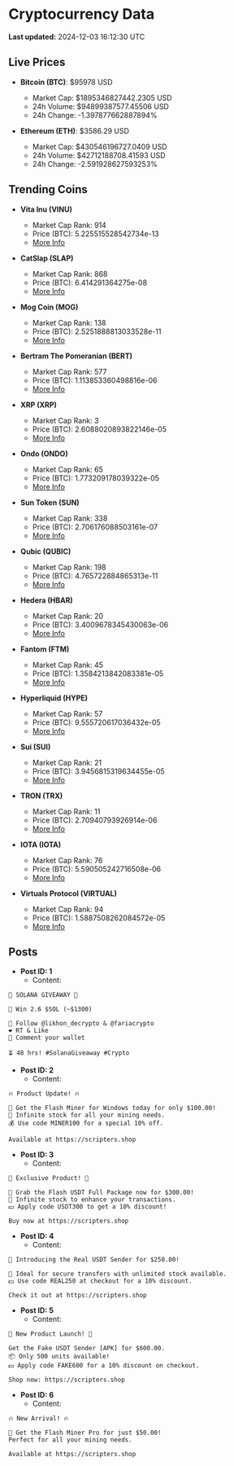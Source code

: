 # Cryptocurrency Data

**Last updated:** 2024-12-03 16:12:30 UTC

## Live Prices
- **Bitcoin (BTC)**: $95978 USD
  - Market Cap: $1895346827442.2305 USD
  - 24h Volume: $94899387577.45506 USD
  - 24h Change: -1.397877662887894%

- **Ethereum (ETH)**: $3586.29 USD
  - Market Cap: $430546196727.0409 USD
  - 24h Volume: $42712188708.41593 USD
  - 24h Change: -2.591928627593253%

## Trending Coins
- **Vita Inu (VINU)**
  - Market Cap Rank: 914
  - Price (BTC): 5.225515528542734e-13
  - [More Info](https://www.coingecko.com/en/coins/vita-inu)

- **CatSlap (SLAP)**
  - Market Cap Rank: 868
  - Price (BTC): 6.414291364275e-08
  - [More Info](https://www.coingecko.com/en/coins/catslap)

- **Mog Coin (MOG)**
  - Market Cap Rank: 138
  - Price (BTC): 2.5251888813033528e-11
  - [More Info](https://www.coingecko.com/en/coins/mog-coin)

- **Bertram The Pomeranian (BERT)**
  - Market Cap Rank: 577
  - Price (BTC): 1.113853360498816e-06
  - [More Info](https://www.coingecko.com/en/coins/bertram-the-pomeranian)

- **XRP (XRP)**
  - Market Cap Rank: 3
  - Price (BTC): 2.6088020893822146e-05
  - [More Info](https://www.coingecko.com/en/coins/xrp)

- **Ondo (ONDO)**
  - Market Cap Rank: 65
  - Price (BTC): 1.773209178039322e-05
  - [More Info](https://www.coingecko.com/en/coins/ondo)

- **Sun Token (SUN)**
  - Market Cap Rank: 338
  - Price (BTC): 2.706176088503161e-07
  - [More Info](https://www.coingecko.com/en/coins/sun-token)

- **Qubic (QUBIC)**
  - Market Cap Rank: 198
  - Price (BTC): 4.765722884865313e-11
  - [More Info](https://www.coingecko.com/en/coins/qubic)

- **Hedera (HBAR)**
  - Market Cap Rank: 20
  - Price (BTC): 3.4009678345430063e-06
  - [More Info](https://www.coingecko.com/en/coins/hedera)

- **Fantom (FTM)**
  - Market Cap Rank: 45
  - Price (BTC): 1.3584213842083381e-05
  - [More Info](https://www.coingecko.com/en/coins/fantom)

- **Hyperliquid (HYPE)**
  - Market Cap Rank: 57
  - Price (BTC): 9.555720617036432e-05
  - [More Info](https://www.coingecko.com/en/coins/hyperliquid)

- **Sui (SUI)**
  - Market Cap Rank: 21
  - Price (BTC): 3.9456815319634455e-05
  - [More Info](https://www.coingecko.com/en/coins/sui)

- **TRON (TRX)**
  - Market Cap Rank: 11
  - Price (BTC): 2.70940793926914e-06
  - [More Info](https://www.coingecko.com/en/coins/tron)

- **IOTA (IOTA)**
  - Market Cap Rank: 76
  - Price (BTC): 5.590505242716508e-06
  - [More Info](https://www.coingecko.com/en/coins/iota)

- **Virtuals Protocol (VIRTUAL)**
  - Market Cap Rank: 94
  - Price (BTC): 1.5887508262084572e-05
  - [More Info](https://www.coingecko.com/en/coins/virtual-protocol)

## Posts
- **Post ID: 1**
  - Content:
```
🚀 SOLANA GIVEAWAY 🚀

🎁 Win 2.6 $SOL (~$1300)

🤝 Follow @likhon_decrypto & @fariacrypto
❤️ RT & Like
💬 Comment your wallet

⏳ 48 hrs! #SolanaGiveaway #Crypto
```

- **Post ID: 2**
  - Content:
```
🔥 Product Update! 🔥

🚀 Get the Flash Miner for Windows today for only $100.00!
🔋 Infinite stock for all your mining needs.
💰 Use code MINER100 for a special 10% off.

Available at https://scripters.shop
```

- **Post ID: 3**
  - Content:
```
🎁 Exclusive Product! 🎁

💸 Grab the Flash USDT Full Package now for $300.00!
🎉 Infinite stock to enhance your transactions.
💵 Apply code USDT300 to get a 10% discount!

Buy now at https://scripters.shop
```

- **Post ID: 4**
  - Content:
```
💎 Introducing the Real USDT Sender for $250.00!

💼 Ideal for secure transfers with unlimited stock available.
💵 Use code REAL250 at checkout for a 10% discount.

Check it out at https://scripters.shop
```

- **Post ID: 5**
  - Content:
```
🚀 New Product Launch! 🚀

Get the Fake USDT Sender [APK] for $600.00.
📦 Only 500 units available!
💵 Apply code FAKE600 for a 10% discount on checkout.

Shop now: https://scripters.shop
```

- **Post ID: 6**
  - Content:
```
🔥 New Arrival! 🔥

💸 Get the Flash Miner Pro for just $50.00!
Perfect for all your mining needs.

Available at https://scripters.shop
```

